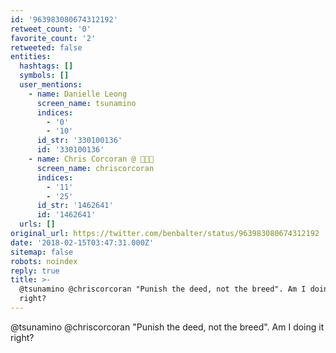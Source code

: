 ```yaml
---
id: '963983080674312192'
retweet_count: '0'
favorite_count: '2'
retweeted: false
entities:
  hashtags: []
  symbols: []
  user_mentions:
    - name: Danielle Leong
      screen_name: tsunamino
      indices:
        - '0'
        - '10'
      id_str: '330100136'
      id: '330100136'
    - name: Chris Corcoran @ 🧑🏻‍🚀
      screen_name: chriscorcoran
      indices:
        - '11'
        - '25'
      id_str: '1462641'
      id: '1462641'
  urls: []
original_url: https://twitter.com/benbalter/status/963983080674312192
date: '2018-02-15T03:47:31.000Z'
sitemap: false
robots: noindex
reply: true
title: >-
  @tsunamino @chriscorcoran "Punish the deed, not the breed". Am I doing it
  right?
---
```


@tsunamino @chriscorcoran "Punish the deed, not the breed". Am I doing it right?